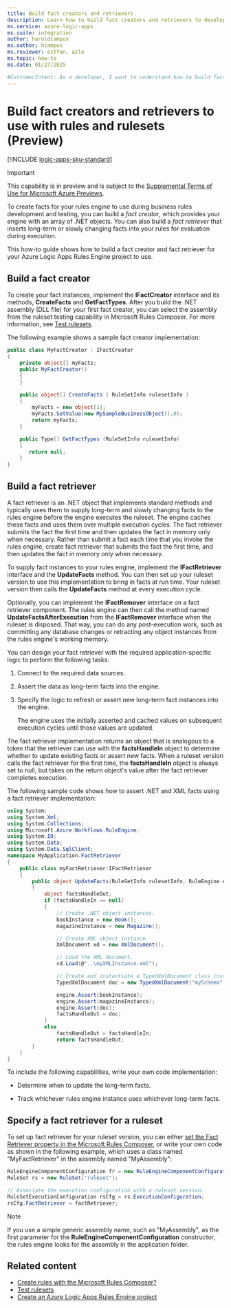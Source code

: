 ```yaml
---
title: Build fact creators and retrievers
description: Learn how to build fact creators and retrievers to develop and test rules in Microsoft Rules Composer.
ms.service: azure-logic-apps
ms.suite: integration
author: haroldcampos
ms.author: hcampos
ms.reviewer: estfan, azla
ms.topic: how-to
ms.date: 01/27/2025

#CustomerIntent: As a developer, I want to understand how to build fact creators and retrievers so that I can test my rules and rulesets in Microsoft Rules Composer and use those rulesets with my Azure Logic Apps Rules Engine project.
---
```


# Build fact creators and retrievers to use with rules and rulesets (Preview)

[!INCLUDE [logic-apps-sku-standard](../../../includes/logic-apps-sku-standard.md)]

> [!IMPORTANT]
> This capability is in preview and is subject to the 
> [Supplemental Terms of Use for Microsoft Azure Previews](https://azure.microsoft.com/support/legal/preview-supplemental-terms/).

To create facts for your rules engine to use during business rules development and testing, you can build a *fact creator*, which provides your engine with an array of .NET objects. You can also build a *fact retriever* that inserts long-term or slowly changing facts into your rules for evaluation during execution.

This how-to guide shows how to build a fact creator and fact retriever for your Azure Logic Apps Rules Engine project to use.

## Build a fact creator

To create your fact instances, implement the **IFactCreator** interface and its methods, **CreateFacts** and **GetFactTypes**. After you build the .NET assembly (DLL file) for your first fact creator, you can select the assembly from the ruleset testing capability in Microsoft Rules Composer. For more information, see [Test rulesets](test-rulesets.md).

The following example shows a sample fact creator implementation:

```csharp
public class MyFactCreator : IFactCreator
{
    private object[] myFacts;
    public MyFactCreator()
    {
    }

    public object[] CreateFacts ( RuleSetInfo rulesetInfo )
    {
        myFacts = new object[1];
        myFacts.SetValue(new MySampleBusinessObject(),0);
        return myFacts;
    }

    public Type[] GetFactTypes (RuleSetInfo rulesetInfo)
    {
       return null;
    }
}
```

## Build a fact retriever

A fact retriever is an .NET object that implements standard methods and typically uses them to supply long-term and slowly changing facts to the rules engine before the engine executes the ruleset. The engine caches these facts and uses them over multiple execution cycles. The fact retriever submits the fact the first time and then updates the fact in memory only when necessary. Rather than submit a fact each time that you invoke the rules engine, create fact retriever that submits the fact the first time, and then updates the fact in memory only when necessary.

To supply fact instances to your rules engine, implement the **IFactRetriever** interface and the **UpdateFacts** method. You can then set up your ruleset version to use this implementation to bring in facts at run time. Your ruleset version then calls the **UpdateFacts** method at every execution cycle.

Optionally, you can implement the **IFactRemover** interface on a fact retriever component. The rules engine can then call the method named **UpdateFactsAfterExecution** from the **IFactRemover** interface when the ruleset is disposed. That way, you can do any post-execution work, such as committing any database changes or retracting any object instances from the rules engine's working memory.

You can design your fact retriever with the required application-specific logic to perform the following tasks:

1. Connect to the required data sources.

1. Assert the data as long-term facts into the engine.

1. Specify the logic to refresh or assert new long-term fact instances into the engine.

   The engine uses the initially asserted and cached values on subsequent execution cycles until those values are updated.

The fact retriever implementation returns an object that is analogous to a token that the retriever can use with the **factsHandleIn** object to determine whether to update existing facts or assert new facts. When a ruleset version calls the fact retriever for the first time, the **factsHandleIn** object is always set to null, but takes on the return object's value after the fact retriever completes execution.

The following sample code shows how to assert .NET and XML facts using a fact retriever implementation:

```csharp
using System;
using System.Xml;
using System.Collections;
using Microsoft.Azure.Workflows.RuleEngine;
using System.IO;
using System.Data;
using System.Data.SqlClient;
namespace MyApplication.FactRetriever
{
    public class myFactRetriever:IFactRetriever
    {
        public object UpdateFacts(RuleSetInfo rulesetInfo, RuleEngine engine, object factsHandleIn)
        {
            object factsHandleOut;
            if (factsHandleIn == null)
            {
                // Create .NET object instances.
                bookInstance = new Book();
                magazineInstance = new Magazine();

                // Create XML object instance.
                XmlDocument xd = new XmlDocument();

                // Load the XML document.
                xd.Load(@"..\myXMLInstance.xml");

                // Create and instantiate a TypedXmlDocument class instance.
                TypedXmlDocument doc = new TypedXmlDocument("mySchema",xd1);

                engine.Assert(bookInstance);
                engine.Assert(magazineInstance);
                engine.Assert(doc);
                factsHandleOut = doc;
            }
            else
                factsHandleOut = factsHandleIn;
                return factsHandleOut;
        }
    }
}
```

To include the following capabilities, write your own code implementation:

- Determine when to update the long-term facts.

- Track whichever rules engine instance uses whichever long-term facts.

## Specify a fact retriever for a ruleset

To set up fact retriever for your ruleset version, you can either [set the Fact Retriever property in the Microsoft Rules Composer](perform-advanced-ruleset-tasks.md#set-up-fact-retriever), or write your own code as shown in the following example, which uses a class named "MyFactRetriever" in the assembly named "MyAssembly":

```csharp
RuleEngineComponentConfiguration fr = new RuleEngineComponentConfiguration("MyAssembly", "MyFactRetriever");
RuleSet rs = new RuleSet("ruleset");

// Associate the execution configuration with a ruleset version.
RuleSetExecutionConfiguration rsCfg = rs.ExecutionConfiguration;
rsCfg.FactRetriever = factRetriever;
```

> [!NOTE]
>
> If you use a simple generic assembly name, such as "MyAssembly", as the 
> first parameter for the **RuleEngineComponentConfiguration** constructor, 
> the rules engine looks for the assembly in the application folder.

## Related content

- [Create rules with the Microsoft Rules Composer?](create-rules.md)
- [Test rulesets](test-rulesets.md)
- [Create an Azure Logic Apps Rules Engine project](create-rules-engine-project.md)
